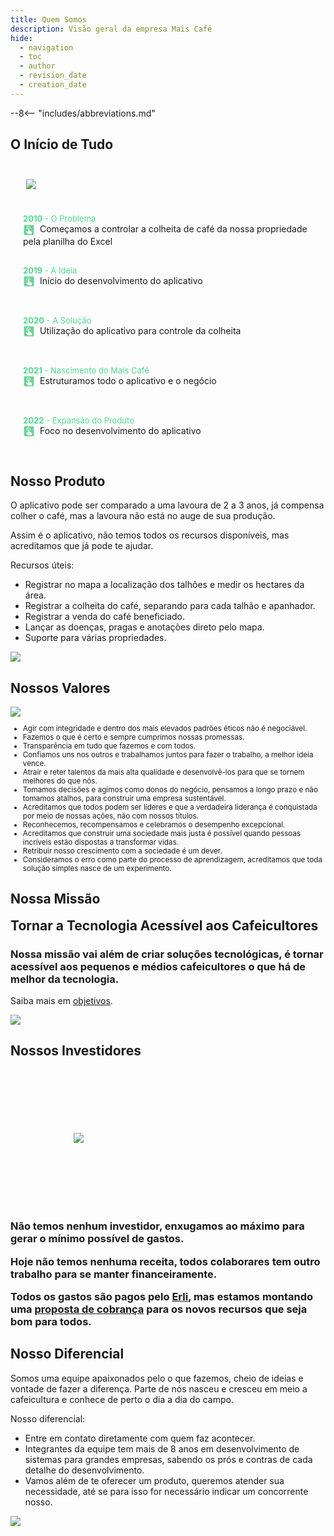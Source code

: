 ```yaml
---
title: Quem Somos
description: Visão geral da empresa Mais Café
hide:
  - navigation
  - toc
  - author
  - revision_date
  - creation_date
---
```

--8<-- "includes/abbreviations.md"

<style type="text/css">
.rb-container {
  margin: auto;
  display: block;
  position: relative;
}

.rb-container ul.rb {
  padding: 0;
  display: inline-block;
}

.rb-container ul.rb li {
  list-style: none;
  margin: auto;
  min-height: 50px;
  border-left: 1px dashed var(--md-primary-fg-color);
  padding: 0 0 30px 20px;
  position: relative;
}

.rb-container ul.rb li:last-child {
  border-left: 0;
  padding-bottom: 0;
}

.rb-container ul.rb li::before {
  position: absolute;
  left: -11px;
  content: " ";
  border: 8px solid var(--md-primary-fg-color);
  border-radius: 500%;
  background: var(--md-primary-bg-color);
  height: 20px;
  width: 20px;
  transition: all 500ms ease-in-out;
}

.rb-container ul.rb li:hover::before {
  border-color: var(--md-accent-fg-color);
  transition: all 1000ms ease-in-out;
}

ul.rb li .timestamp {
  color: #50d890;
  position: relative;
  font-size: 13px;
}

ul.rb li:hover .timestamp {
  color: var(--md-accent-fg-color);
  transition: all 1000ms ease-in-out;
}
.item-description {
  display: none;
}
ul.rb li:hover .item-description {
  display: block;
  animation: fade-in 1s;
}
ul.rb li:not(:hover) .item-description.did-fade-in {
  display: block;
  animation: fade-out 1s;
}
@keyframes fade-in {
  from {
    opacity: 0;
  }
  to {
    opacity: .75;
  }
}

@keyframes fade-out {
  from {
    opacity: .75;
  }
  to {
    opacity: 0;
  }
}
.item-title::before {
  content:url('data:image/svg+xml,%3Csvg xmlns="http://www.w3.org/2000/svg" fill="rgb(29,190,96)" viewBox="0 0 24 24"%3E%3Cpath d="M20 2H4c-1.11 0-2 .89-2 2v16c0 1.11.89 2 2 2h16c1.11 0 2-.89 2-2V4c0-1.11-.89-2-2-2m-9 2c2.21 0 4 1.79 4 4 0 1.5-.8 2.77-2 3.46v-1.22c.61-.55 1-1.35 1-2.24 0-1.66-1.34-3-3-3S8 6.34 8 8c0 .89.39 1.69 1 2.24v1.22C7.8 10.77 7 9.5 7 8c0-2.21 1.79-4 4-4m7 14.5c-.03.82-.68 1.47-1.5 1.5H11c-.38 0-.74-.15-1-.43l-4-4.2.74-.77c.19-.21.46-.32.76-.32h.2L10 16V8c0-.55.45-1 1-1s1 .45 1 1v4.47l1.21.13 3.94 2.19c.53.24.85.77.85 1.35v2.36z"/%3E%3C/svg%3E');
  margin: 0 8px 0 0px;
  vertical-align: middle;
  opacity: 0.65;
  display: inline-block;
  width: 19px;
  height: 19px;
}

.md-container .md-main .md-content__inner {
  margin: 0;
}
.md-container .md-main .md-content__inner .section-content-inner {
  margin: 0px .8rem 0;
  padding: 50px 0px;
  max-width: 61rem;
  margin-left: auto;
  margin-right: auto;
}
.md-container .md-main .md-content__inner .md-source-date {
  margin: 0 .8rem 0;
}
.md-container .md-main .md-content__inner hr {
  margin: 0 .8rem 0;
}

.md-container .md-main .md-content__inner section .row {
  margin-right: -.9375rem;
  margin-left: -.9375rem;
  align-items: center;
  display: flex;
  flex-flow: row wrap;
  width: 100%;
}
.md-container .md-main .md-content__inner section .col {
  padding: 0 2rem;
  width: 50%;
  flex: 0 0 auto;
  min-height: 0;
  min-width: 0;
}

.haze {
  background-color: var(--md-accent-fg-color--transparent);
}

.md-container .md-main .md-grid {
  max-width: unset;
}
.md-container .md-main .md-content__inner section .section-content-inner h1 {
  padding: 0 2rem;
  font-weight: bold;
  color: var(--md-primary-fg-color);
}
@media (max-width: 770px) {
  .md-container .md-main .md-content__inner section .row {
    flex-direction: column;
  }
  .md-container .md-main .md-content__inner section .reverse {
    flex-direction: column-reverse;
  }
  .md-container .md-main .md-content__inner section .col {
    width: unset;
  }
}
@media (min-width: 770px) {
  .md-container .md-main .md-content__inner section:not(.haze) .col {
    margin-top: -50px;
  }
}
.md-footer nav.md-footer__inner {
  display: none;
}
</style>

<section>
  <div class="rb-container section-content-inner">
    <h1>O Início de Tudo</h1>
    <div class="row">
      <div class="col">
        <img style="padding:5%;"  src="../assets/images/undraw_next_tasks_iubr.svg">
      </div>
      <div class="col">
        <ul class="rb">
          <li class="rb-item" ng-repeat="itembx">
            <div class="timestamp">
              <strong>2010</strong> - O Problema
            </div>
            <div class="item-title">Começamos a controlar a colheita de café da nossa propriedade pela planilha do Excel
            </div>
            <small class="item-description">
              Ajudou muito a controlar a colheita, mas com o tempo trouxe várias dores de cabeça, além de ser limitado.
            </small>
          </li>
          <li class="rb-item" ng-repeat="itembx">
            <div class="timestamp">
              <strong>2019</strong> - A Ideia
            </div>
            <div class="item-title">Início do desenvolvimento do aplicativo</div>
            <small class="item-description">
              9 anos após <a href="./equipe/">Erli</a> sair da roça e trabalhar com desenvolvimento de software, ele
              inicia o desenvolvimento do aplicativo para ajudar seu irmão na colheita do café.
            </small>
          </li>
          <li class="rb-item" ng-repeat="itembx">
            <div class="timestamp">
              <strong>2020</strong> - A Solução
            </div>
            <div class="item-title">Utilização do aplicativo para controle da colheita</div>
            <small class="item-description">
              Irmão do <a href="./equipe/">Erli</a> passa a utilizar o aplicativo.<br>
              Mais de 100 pessoas instalam o aplicativo, isso sem nenhuma divulgação ou propaganda.
            </small>
          </li>
          <li class="rb-item" ng-repeat="itembx">
            <div class="timestamp">
              <strong>2021</strong> - Nascimento do Mais Café
            </div>
            <div class="item-title">Estruturamos todo o aplicativo e o negócio</div>
            <small class="item-description">
              <dl>
                <dt>O Aplicativo</dt>
                <dd>
                  - Reescrevemos todo o aplicativo do zero para permitir crescer.<br>
                  - Criamos mais de 10 cadastros no aplicativo para servir como base para o cálculo custo de
                  produção.<br>
                  - Iniciamos a documentação de todo aplicativo.<br>
                </dd>
                <dt>O Negócio</dt>
                <dd>
                  - Evoluímos a ideia do aplicativo para tratar o Mais Café como uma empresa.<br>
                  - Foi montado um time, não está somente na mão de uma pessoa.<br>
                  - Definimos a cultura da empresa.<br>
                  - Melhoramos a cara do negócio, criamos vídeos institucional, website, etc.<br>
                </dd>
              </dl>
            </small>
          </li>
          <li class="rb-item" ng-repeat="itembx">
            <div class="timestamp">
              <strong>2022</strong> - Expansão do Produto
            </div>
            <div class="item-title">Foco no desenvolvimento do aplicativo</div>
            <small class="item-description">
              <p>
              Em 2022 o foco da equipe é no desenvolvimento do aplicativo, vamos focar nesse ano em melhorar o processo de colheita, <a href="./recursos/#planejamento-para-2022">saiba mais</a>.
              </p>
            </small>
          </li>
        </ul>
      </div>
    </div>
  </div>
</section>

<section class="haze">
  <div class="section-content-inner">
    <h1>Nosso Produto</h1>
    <div class="row reverse">
      <div class="col">
        <p>O aplicativo pode ser comparado a uma lavoura de 2 a 3 anos, já compensa colher o café, mas a lavoura não está no auge de sua produção.</p>
        <p>Assim é o aplicativo, não temos todos os recursos disponíveis, mas acreditamos que já pode te ajudar.</p>
        Recursos úteis:
        <ul>
          <li>Registrar no mapa a localização dos talhões e medir os hectares da área.</li>
          <li>Registrar a colheita do café, separando para cada talhão e apanhador.</li>
          <li>Registrar a venda do café beneficiado.</li>
          <li>Lançar as doenças, pragas e anotações direto pelo mapa.</li>
          <li>Suporte para várias propriedades.</li>
        </ul>
      </div>
      <div class="col">
        <img src="../assets/images/illustration.png">
      </div>
    </div>
  </div>
</section>

<section>
  <div class="section-content-inner">
    <h1>Nossos Valores</h1>
    <div class="row">
      <div class="col">
        <img src="../assets/images/undraw_Career_development_re_sv91.svg">
      </div>
      <div class="col">
        <small>
          <ul>
            <li>Agir com integridade e dentro dos mais elevados padrões éticos não é negociável. </li>
            <li>Fazemos o que é certo e sempre cumprimos nossas promessas.</li>
            <li>Transparência em tudo que fazemos e com todos.</li>
            <li>Confiamos uns nos outros e trabalhamos juntos para fazer o trabalho, a melhor ideia vence.</li>
            <li>Atrair e reter talentos da mais alta qualidade e desenvolvê-los para que se tornem melhores do que nós.</li>
            <li>Tomamos decisões e agimos como donos do negócio, pensamos a longo prazo e não tomamos atalhos, para construir uma empresa sustentável.</li>
            <li>Acreditamos que todos podem ser líderes e que a verdadeira liderança é conquistada por meio de nossas ações, não com nossos títulos.</li>
            <li>Reconhecemos, recompensamos e celebramos o desempenho excepcional.</li>
            <li>Acreditamos que construir uma sociedade mais justa é possível quando pessoas incríveis estão dispostas a transformar vidas.</li>
            <li>Retribuir nosso crescimento com a sociedade é um dever.</li>
            <li>Consideramos o erro como parte do processo de aprendizagem, acreditamos que toda solução simples nasce de um experimento.</li>
          </ul>
        </small>
      </div>
    </div>
  </div>
</section>

<section class="haze">
  <div class="section-content-inner">
    <h1>Nossa Missão</h1>
    <div class="row reverse">
      <div class="col">
        <h2 style="color:var(--md-primary-fg-color);font-weight:bold;margin-top:0;padding-top:0;">Tornar a Tecnologia Acessível aos Cafeicultores</h2>
        <h3>
          Nossa missão vai além de criar soluções tecnológicas, é tornar acessível aos pequenos e médios cafeicultores o que há de melhor da tecnologia.<br>
        </h3>
        <p>
          Saiba mais em <a href="./objetivos/">objetivos</a>.
        </p>
      </div>
      <div class="col">
        <img src="../assets/images/undraw_product_iteration_kjok.svg">
      </div>
    </div>
  </div>
</section>

<section>
  <div class="section-content-inner">
    <h1>Nossos Investidores</h1>
    <div class="row">
      <div class="col">
        <img style="padding:20%;" src="../assets/images/undraw_personal_finance_tqcd.svg">
      </div>
      <div class="col">
        <h3>
          <p>Não temos nenhum investidor, enxugamos ao máximo para gerar o mínimo possível de gastos.</p>
          <p>Hoje não temos nenhuma receita, todos colaborares tem outro trabalho para se manter financeiramente.</p>
          <p>Todos os gastos são pagos pelo <a href="./equipe/">Erli</a>, mas estamos montando uma <a href="./preco/">proposta de cobrança</a> para os novos recursos que seja bom para todos.</p>
        </h3>
      </div>
    </div>
  </div>
</section>

<section class="haze">
  <div class="section-content-inner">
    <h1>Nosso Diferencial</h1>
    <div class="row reverse">
      <div class="col">
        <p>Somos uma equipe apaixonados pelo o que fazemos, cheio de ideias e vontade de fazer a diferença. Parte de nós nasceu e cresceu em meio a cafeicultura e conhece de perto o dia a dia do campo.</p>
        <p>Nosso diferencial:</p>
        <ul>
          <li>Entre em contato diretamente com quem faz acontecer.</li>
          <li>Integrantes da equipe tem mais de 8 anos em desenvolvimento de sistemas para grandes empresas, sabendo os prós e contras de cada detalhe do desenvolvimento.</li>
          <li>Vamos além de te oferecer um produto, queremos atender sua necessidade, até se para isso for necessário indicar um concorrente nosso.</li>  
        </ul>
      </div>
      <div class="col">
        <p>
          <img src="../assets/images/undraw_In_progress_re_m1l6.svg">
        </p>
      </div>
    </div>
  </div>
</section>
